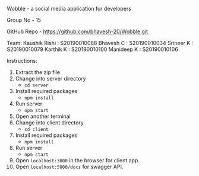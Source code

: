 Wobble - a social media application for developers

Group No - 15

GitHub Repo - https://github.com/bhavesh-20/Wobble.git

Team:
Kaushik Rishi : S20190010088
Bhavesh C : S20190010034
Srineer K : S20190010079
Karthik K : S20190010100
Manideep K : S20190010106

Instructions:

1. Extract the zip file
2. Change into server directory
   - `cd server`
3. Install required packages
   - `npm install`
4. Run server
   - `npm start`
5. Open another terminal
6. Change into client directory
   - `cd client`
7. Install required packages
   - `npm install`
8. Run server
   - `npm start`
9. Open `localhost:3000` in the browser for client app.
10. Open `localhost:5000/docs` for swagger API.
